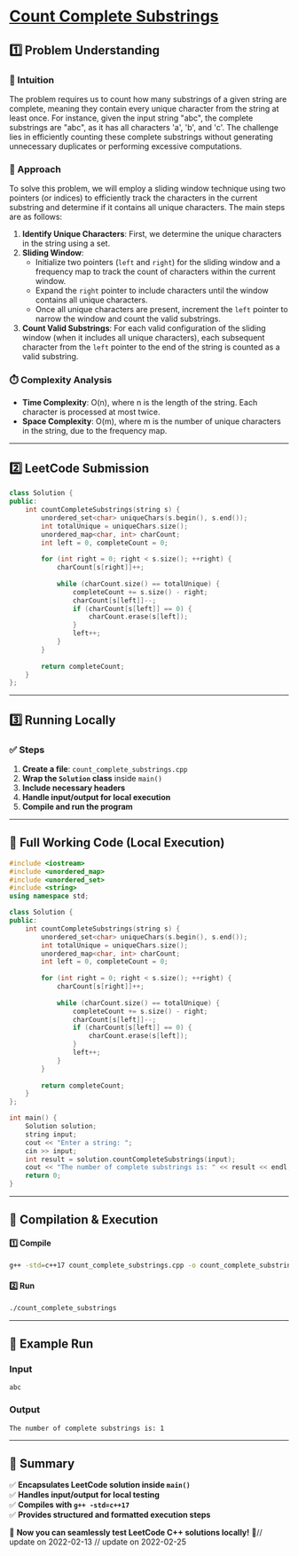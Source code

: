 # **[Count Complete Substrings](https://leetcode.com/problems/count-complete-substrings/description/)**  

## **1️⃣ Problem Understanding**  
### **📌 Intuition**  
The problem requires us to count how many substrings of a given string are complete, meaning they contain every unique character from the string at least once. For instance, given the input string "abc", the complete substrings are "abc", as it has all characters 'a', 'b', and 'c'. The challenge lies in efficiently counting these complete substrings without generating unnecessary duplicates or performing excessive computations.

### **🚀 Approach**  
To solve this problem, we will employ a sliding window technique using two pointers (or indices) to efficiently track the characters in the current substring and determine if it contains all unique characters. The main steps are as follows:

1. **Identify Unique Characters**: First, we determine the unique characters in the string using a set.
2. **Sliding Window**:
   - Initialize two pointers (`left` and `right`) for the sliding window and a frequency map to track the count of characters within the current window.
   - Expand the `right` pointer to include characters until the window contains all unique characters.
   - Once all unique characters are present, increment the `left` pointer to narrow the window and count the valid substrings.
3. **Count Valid Substrings**: For each valid configuration of the sliding window (when it includes all unique characters), each subsequent character from the `left` pointer to the end of the string is counted as a valid substring.

### **⏱️ Complexity Analysis**  
- **Time Complexity**: O(n), where n is the length of the string. Each character is processed at most twice.
- **Space Complexity**: O(m), where m is the number of unique characters in the string, due to the frequency map.

---  

## **2️⃣ LeetCode Submission**  
```cpp
class Solution {
public:
    int countCompleteSubstrings(string s) {
        unordered_set<char> uniqueChars(s.begin(), s.end());
        int totalUnique = uniqueChars.size();
        unordered_map<char, int> charCount;
        int left = 0, completeCount = 0;
        
        for (int right = 0; right < s.size(); ++right) {
            charCount[s[right]]++;
            
            while (charCount.size() == totalUnique) {
                completeCount += s.size() - right;
                charCount[s[left]]--;
                if (charCount[s[left]] == 0) {
                    charCount.erase(s[left]);
                }
                left++;
            }
        }
        
        return completeCount;
    }
};
```  

---  

## **3️⃣ Running Locally**  
### **✅ Steps**  
1. **Create a file**: `count_complete_substrings.cpp`  
2. **Wrap the `Solution` class** inside `main()`  
3. **Include necessary headers**  
4. **Handle input/output for local execution**  
5. **Compile and run the program**  

---  

## **📝 Full Working Code (Local Execution)**  
```cpp
#include <iostream>
#include <unordered_map>
#include <unordered_set>
#include <string>
using namespace std;

class Solution {
public:
    int countCompleteSubstrings(string s) {
        unordered_set<char> uniqueChars(s.begin(), s.end());
        int totalUnique = uniqueChars.size();
        unordered_map<char, int> charCount;
        int left = 0, completeCount = 0;
        
        for (int right = 0; right < s.size(); ++right) {
            charCount[s[right]]++;
            
            while (charCount.size() == totalUnique) {
                completeCount += s.size() - right;
                charCount[s[left]]--;
                if (charCount[s[left]] == 0) {
                    charCount.erase(s[left]);
                }
                left++;
            }
        }
        
        return completeCount;
    }
};

int main() {
    Solution solution;
    string input;
    cout << "Enter a string: ";
    cin >> input;
    int result = solution.countCompleteSubstrings(input);
    cout << "The number of complete substrings is: " << result << endl;
    return 0;
}
```  

---  

## **🔧 Compilation & Execution**  
#### **1️⃣ Compile**  
```bash
g++ -std=c++17 count_complete_substrings.cpp -o count_complete_substrings
```  

#### **2️⃣ Run**  
```bash
./count_complete_substrings
```  

---  

## **🎯 Example Run**  
### **Input**  
```
abc
```  
### **Output**  
```
The number of complete substrings is: 1
```  

---  

## **📌 Summary**  
✅ **Encapsulates LeetCode solution inside `main()`**  
✅ **Handles input/output for local testing**  
✅ **Compiles with `g++ -std=c++17`**  
✅ **Provides structured and formatted execution steps**  

🚀 **Now you can seamlessly test LeetCode C++ solutions locally!** 🚀// update on 2022-02-13
// update on 2022-02-25
